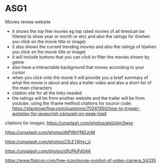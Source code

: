 # ASG1
 Movies review website
 - it shows the top few movies eg top rated movies of all time(can be filtered to show year or month or etc) and also the ratings for it(when you click on the movie title or image)
 - it also shows the current trending movies and also the ratings of it(when you click on the movie title or image)
 - it will include buttons that you can click to filter the movies shown by genre
 - also have a interactable background that moves according to your cursor
 - when you click onto the movie it will provide you a brief summary of what the movie is about and also a trailer video and also a short list of the main characters
 - citation site for all the links needed
 - the ratings will be from another website and the trailer will be from  youtube, using the iframe method
 citations for source code: https://stackoverflow.com/questions/70247650/how-to-trigger-autoplay-for-javascript-carousel-on-page-load
 
 citations for images: https://unsplash.com/photos/atsUqIm3wxo
 
 https://unsplash.com/photos/AtPWnYNDJnM
 
 https://unsplash.com/photos/23LET4Hxj_U
 
 https://unsplash.com/photos/d1UPkiFd04A
 
 https://www.flaticon.com/free-icon/movie-symbol-of-video-camera_54335
